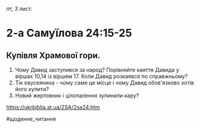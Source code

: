 
_пт, 3 лист._

# 2-а Самуїлова 24:15-25

## Купівля Храмової гори.
1. Чому Давид заступився за народ? Порівняйте каяття Давида у віршах 10,14 із віршем 17. Коли Давид розкаявся по справжньому?
2. Тік євусеянина - чому саме це місце і чому Давид обов'язково хотів його купити?
3. Новий жертовник і цілопалення зупинили кару?

https://ukrbiblia.at.ua/2SA/2sa24.htm 

#щоденне_читання
